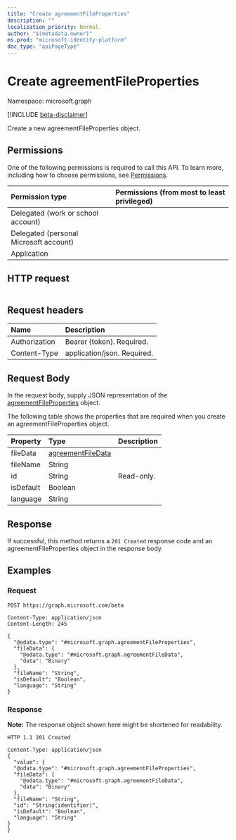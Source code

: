 ```yaml
---
title: "Create agreementFileProperties"
description: ""
localization_priority: Normal
author: "$(metadata.owner)"
ms.prod: "microsoft-identity-platform"
doc_type: "apiPageType"
---
```


# Create agreementFileProperties

Namespace: microsoft.graph

[!INCLUDE [beta-disclaimer](../../includes/beta-disclaimer.md)]

Create a new agreementFileProperties object.

## Permissions

One of the following permissions is required to call this API. To learn more, including how to choose permissions, see [Permissions](/graph/permissions-reference).

| Permission type                        | Permissions (from most to least privileged) |
| :------------------------------------- | :------------------------------------------ |
| Delegated (work or school account)     |                                             |
| Delegated (personal Microsoft account) |                                             |
| Application                            |                                             |

## HTTP request

<!-- {
  "blockType": "ignored"
}
-->

```http

```

## Request headers

| Name          | Description                 |
| :------------ | :-------------------------- |
| Authorization | Bearer {token}. Required.   |
| Content-Type  | application/json. Required. |

## Request Body

In the request body, supply JSON representation of the [agreementFileProperties](../resources/-agreementfileproperties.md) object.

<!-- Actions and Functions -->

<!-- CRUD Methods -->

The following table shows the properties that are required when you create an agreementFileProperties object.

| Property  | Type                                                   | Description |
| :-------- | :----------------------------------------------------- | :---------- |
| fileData  | [agreementFileData](../resources/agreementfiledata.md) |             |
| fileName  | String                                                 |             |
| id        | String                                                 | Read-only.  |
| isDefault | Boolean                                                |             |
| language  | String                                                 |             |

## Response

If successful, this method returns a `201 Created` response code and an agreementFileProperties object in the response body.

## Examples

### Request

<!-- {
  "blockType": "request",
  "name": "create_agreementfileproperties"
}
-->

```http
POST https://graph.microsoft.com/beta

Content-Type: application/json
Content-Length: 245

{
  "@odata.type": "#microsoft.graph.agreementFileProperties",
  "fileData": {
    "@odata.type": "#microsoft.graph.agreementFileData",
    "data": "Binary"
  },
  "fileName": "String",
  "isDefault": "Boolean",
  "language": "String"
}

```

### Response

**Note:** The response object shown here might be shortened for readability.

<!-- {
  "blockType": "response",
  "truncated": true,
  "@odata.type": "microsoft.azure.termsOfUse.agreementFileProperties"
}
-->

```http
HTTP 1.1 201 Created

Content-Type: application/json
{
  "value": {
  "@odata.type": "#microsoft.graph.agreementFileProperties",
  "fileData": {
    "@odata.type": "#microsoft.graph.agreementFileData",
    "data": "Binary"
  },
  "fileName": "String",
  "id": "String(identifier)",
  "isDefault": "Boolean",
  "language": "String"
}
}

```
